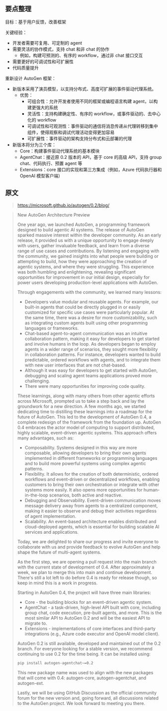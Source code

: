 

## 要点整理

目标：基于用户反馈，改善框架

关键经验：
- 开发者需要可复用、可定制的 agent
- 需要灵活的协作模式，支持 chat 和非 chat 的协作
    - 例如，构建可预测的、有序的 workflow，通过非 chat 接口交互
- 需要更好的可调试性和可扩展性
- 代码质量提升

重新设计 AutoGen 框架：
- 新版本采用了演员模型，以支持分布式、高度可扩展的事件驱动代理系统。
    - 优势：
        - 可组合性：允许开发者使用不同的框架或编程语言构建 agent，以构建更强大的系统
        - 灵活性：支持构建确定性、有序的 workflow，或事件驱动的、去中心化的 workflow
        - 可调试性和可观测性：事件驱动的通信将消息传递从代理转移到集中组件，使得观察和调试代理活动变得更加容易
        - 可扩展性：事件驱动的架构支持分布式和云部署的代理
- 新版本将分为三个库：
    - Core：构建事件驱动代理系统的基本模块
    - AgentChat：接近原 0.2 版本的 API，基于 core 的高级 API，支持 group chat、代码执行、预置 agent 等
    - Extensions：core 接口的实现和第三方集成（例如，Azure 代码执行器和 OpenAI 模型客户端）


## 原文
> https://microsoft.github.io/autogen/0.2/blog/

> New AutoGen Architecture Preview
> 
> One year ago, we launched AutoGen, a programming framework designed to build agentic AI systems. The release of AutoGen sparked massive interest within the developer community. As an early release, it provided us with a unique opportunity to engage deeply with users, gather invaluable feedback, and learn from a diverse range of use cases and contributions. By listening and engaging with the community, we gained insights into what people were building or attempting to build, how they were approaching the creation of agentic systems, and where they were struggling. This experience was both humbling and enlightening, revealing significant opportunities for improvement in our initial design, especially for power users developing production-level applications with AutoGen.
>
> Through engagements with the community, we learned many lessons:
>
> - Developers value modular and reusable agents. For example, our built-in agents that could be directly plugged in or easily customized for specific use cases were particularly popular. At the same time, there was a desire for more customizability, such as integrating custom agents built using other programming languages or frameworks.
> - Chat-based agent-to-agent communication was an intuitive collaboration pattern, making it easy for developers to get started and involve humans in the loop. As developers began to employ agents in a wider range of scenarios, they sought more flexibility in collaboration patterns. For instance, developers wanted to build predictable, ordered workflows with agents, and to integrate them with new user interfaces that are not chat-based.
> - Although it was easy for developers to get started with AutoGen, debugging and scaling agent teams applications proved more challenging.
> - There were many opportunities for improving code quality.
>
> These learnings, along with many others from other agentic efforts across Microsoft, prompted us to take a step back and lay the groundwork for a new direction. A few months ago, we started dedicating time to distilling these learnings into a roadmap for the future of AutoGen. This led to the development of AutoGen 0.4, a complete redesign of the framework from the foundation up. AutoGen 0.4 embraces the actor model of computing to support distributed, highly scalable, event-driven agentic systems. This approach offers many advantages, such as:
>
> - Composability. Systems designed in this way are more composable, allowing developers to bring their own agents implemented in different frameworks or programming languages and to build more powerful systems using complex agentic patterns.
> - Flexibility. It allows for the creation of both deterministic, ordered workflows and event-driven or decentralized workflows, enabling customers to bring their own orchestration or integrate with other systems more easily. It also opens more opportunities for human-in-the-loop scenarios, both active and reactive.
> - Debugging and Observability. Event-driven communication moves message delivery away from agents to a centralized component, making it easier to observe and debug their activities regardless of agent implementation.
> - Scalability. An event-based architecture enables distributed and cloud-deployed agents, which is essential for building scalable AI services and applications.
>
> Today, we are delighted to share our progress and invite everyone to collaborate with us and provide feedback to evolve AutoGen and help shape the future of multi-agent systems.
>
> As the first step, we are opening a pull request into the main branch with the current state of development of 0.4. After approximately a week, we plan to merge this into main and continue development. There's still a lot left to do before 0.4 is ready for release though, so keep in mind this is a work in progress.
>
> Starting in AutoGen 0.4, the project will have three main libraries:
>
> - Core - the building blocks for an event-driven agentic system.
> - AgentChat - a task-driven, high-level API built with core, including group chat, code execution, pre-built agents, and more. This is the most similar API to AutoGen 0.2 and will be the easiest API to migrate to.
> - Extensions - implementations of core interfaces and third-party integrations (e.g., Azure code executor and OpenAI model client).
>
> AutoGen 0.2 is still available, developed and maintained out of the 0.2 branch. For everyone looking for a stable version, we recommend continuing to use 0.2 for the time being. It can be installed using:
>
> ```bash
> pip install autogen-agentchat~=0.2
> ```
>
> This new package name was used to align with the new packages that will come with 0.4: autogen-core, autogen-agentchat, and autogen-ext.
> 
> Lastly, we will be using GitHub Discussion as the official community forum for the new version and, going forward, all discussions related to the AutoGen project. We look forward to meeting you there.

